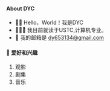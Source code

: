 #### **About DYC**

- 👋🏼 Hello，World！我是DYC
 - 👨🏻‍🎓 我目前就读于USTC,计算机专业。
 - 💌 我的邮箱是 dy653134@gmail.com


#### **🚀 爱好和兴趣**

1. 观影
2. 剧集
3. 音乐



